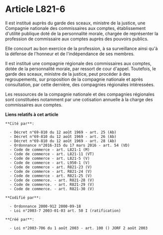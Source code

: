 # Article L821-6

Il est institué auprès du garde des sceaux, ministre de la justice, une Compagnie nationale des commissaires aux comptes,
établissement d'utilité publique doté de la personnalité morale, chargée de représenter la profession de commissaire aux
comptes auprès des pouvoirs publics.

Elle concourt au bon exercice de la profession, à sa surveillance ainsi qu'à la défense de l'honneur et de l'indépendance de
ses membres.

Il est institué une compagnie régionale des commissaires aux comptes, dotée de la personnalité morale, par ressort de cour
d'appel. Toutefois, le garde des sceaux, ministre de la justice, peut procéder à des regroupements, sur proposition de la
compagnie nationale et après consultation, par cette dernière, des compagnies régionales intéressées.

Les ressources de la compagnie nationale et des compagnies régionales sont constituées notamment par une cotisation annuelle
à la charge des commissaires aux comptes.

**Liens relatifs à cet article**

	**Cité par**:

	  - Décret n°69-810 du 12 août 1969 - art. 25 (Ab)
	  - Décret n°69-810 du 12 août 1969 - art. 26 (Ab)
	  - Décret n°69-810 du 12 août 1969 - art. 28 (Ab)
	  - Ordonnance n°2016-315 du 17 mars 2016 - art. 54 (VD)
	  - Code de commerce - art. L821-1 (M)
	  - Code de commerce - art. L821-11 (VT)
	  - Code de commerce - art. L821-5 (V)
	  - Code de commerce - art. L950-1 (V)
	  - Code de commerce - art. R821-23 (V)
	  - Code de commerce - art. R821-24 (V)
	  - Code de commerce - art. R821-25 (V)
	  - Code de commerce. - art. R821-28 (V)
	  - Code de commerce. - art. R821-29 (V)
	  - Code de commerce. - art. R821-30 (V)

	**Codifié par**:

	  - Ordonnance 2000-912 2000-09-18
	  - Loi n°2003-7 2003-01-03 art. 50 I (ratification)

	**Créé par**:

	  - Loi n°2003-706 du 1 août 2003 - art. 100 () JORF 2 août 2003
